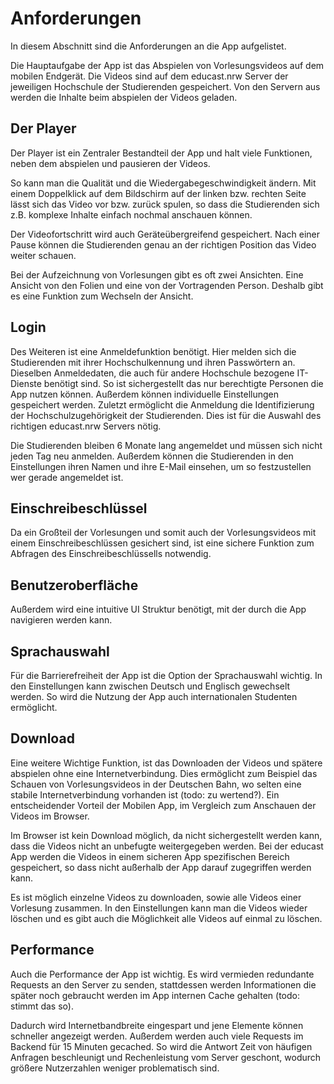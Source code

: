 # Anforderungen
In diesem Abschnitt sind die Anforderungen an die App aufgelistet.

Die Hauptaufgabe der App ist das Abspielen von Vorlesungsvideos auf dem mobilen Endgerät. Die Videos sind auf dem educast.nrw Server der jeweiligen Hochschule der Studierenden gespeichert. Von den Servern aus werden die Inhalte beim abspielen der Videos geladen.

## Der Player
Der Player ist ein Zentraler Bestandteil der App und halt viele Funktionen, neben dem abspielen und pausieren der Videos.

So kann man die Qualität und die Wiedergabegeschwindigkeit ändern. Mit einem Doppelklick auf dem Bildschirm auf der linken bzw. rechten Seite lässt sich das Video vor bzw. zurück spulen, so dass die Studierenden sich z.B. komplexe Inhalte einfach nochmal anschauen können.

Der Videofortschritt wird auch Geräteübergreifend gespeichert. Nach einer Pause können die Studierenden genau an der richtigen Position das Video weiter schauen.

Bei der Aufzeichnung von Vorlesungen gibt es oft zwei Ansichten. Eine Ansicht von den Folien und eine von der Vortragenden Person. Deshalb gibt es eine Funktion zum Wechseln der Ansicht.

## Login
Des Weiteren ist eine Anmeldefunktion benötigt. Hier melden sich die Studierenden mit ihrer Hochschulkennung und ihren Passwörtern an. Dieselben Anmeldedaten, die auch für andere Hochschule bezogene IT-Dienste benötigt sind. So ist sichergestellt das nur berechtigte Personen die App nutzen können. Außerdem können individuelle Einstellungen gespeichert werden. Zuletzt ermöglicht die Anmeldung die Identifizierung der Hochschulzugehörigkeit der Studierenden. Dies ist für die Auswahl des richtigen educast.nrw Servers nötig.

Die Studierenden bleiben 6 Monate lang angemeldet und müssen sich nicht jeden Tag neu anmelden. Außerdem können die Studierenden in den Einstellungen ihren Namen und ihre E-Mail einsehen, um so festzustellen wer gerade angemeldet ist.

## Einschreibeschlüssel
Da ein Großteil der Vorlesungen und somit auch der Vorlesungsvideos mit einem Einschreibeschlüssen gesichert sind, ist eine sichere Funktion zum Abfragen des Einschreibeschlüssells notwendig.

## Benutzeroberfläche
Außerdem wird eine intuitive UI Struktur benötigt, mit der durch die App navigieren werden kann.

## Sprachauswahl
Für die Barrierefreiheit der App ist die Option der Sprachauswahl wichtig. In den Einstellungen kann zwischen Deutsch und Englisch gewechselt werden. So wird die Nutzung der App auch internationalen Studenten ermöglicht.

## Download
Eine weitere Wichtige Funktion, ist das Downloaden der Videos und spätere abspielen ohne eine Internetverbindung. Dies ermöglicht zum Beispiel das Schauen von Vorlesungsvideos in der Deutschen Bahn, wo selten eine stabile Internetverbindung vorhanden ist (todo: zu wertend?). Ein entscheidender Vorteil der Mobilen App, im Vergleich zum Anschauen der Videos im Browser.

Im Browser ist kein Download möglich, da nicht sichergestellt werden kann, dass die Videos nicht an unbefugte weitergegeben werden. Bei der educast App werden die Videos in einem sicheren App spezifischen Bereich gespeichert, so dass nicht außerhalb der App darauf zugegriffen werden kann.

Es ist möglich einzelne Videos zu downloaden, sowie alle Videos einer Vorlesung zusammen. In den Einstellungen kann man die Videos wieder löschen und es gibt auch die Möglichkeit alle Videos auf einmal zu löschen.

## Performance
Auch die Performance der App ist wichtig. Es wird vermieden redundante Requests an den Server zu senden, stattdessen werden Informationen die später noch gebraucht werden im App internen Cache gehalten (todo: stimmt das so).

Dadurch wird Internetbandbreite eingespart und jene Elemente können schneller angezeigt werden. Außerdem werden auch viele Requests im Backend für 15 Minuten gecached. So wird die Antwort Zeit von häufigen Anfragen beschleunigt und Rechenleistung vom Server geschont, wodurch größere Nutzerzahlen weniger problematisch sind.

